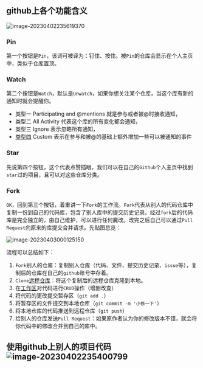 



## github上各个功能含义

![image-20230402235619370](C:\Users\LENOVO\AppData\Roaming\Typora\typora-user-images\image-20230402235619370.png)

### **Pin**

第一个按钮是`Pin`，该词可被译为：钉住、按住。被`Pin`的仓库会显示在个人主页中，类似于仓库置顶。

### **Watch**

第二个按钮是`Watch`，默认是`Unwatch`，如果你想关注某个仓库，当这个库有新的通知时就会提醒你。

- 类型一 Participating and @mentions 就是参与或者被@时接收通知，
- 类型二 All Activity 代表这个库的所有变化都会通知，
- 类型三 Ignore 表示忽略所有通知，
- [类型四](https://www.zhihu.com/search?q=类型四&search_source=Entity&hybrid_search_source=Entity&hybrid_search_extra={"sourceType"%3A"answer"%2C"sourceId"%3A2476249977}) Custom 表示在参与和被@的基础上额外增加一些可以被通知的事件

### **Star**

先说第四个按钮，这个代表点赞插眼，我们可以在自己的`Github`个人主页中找到`star`过的项目，且可以对这些仓库分类。

### **Fork**

`OK`，回到第三个按钮，着重讲一下`Fork`的工作流。`Fork`代表从别人的代码仓库中复制一份到自己的代码库，包含了别人库中的提交历史记录。经过`fork`后的代码库是完全独立的，由自己维护，可以进行任何魔改。改完之后自己可以通过`Pull Request`向原来的库提交合并请求。先贴图总览：

![image-20230403000125150](C:\Users\LENOVO\AppData\Roaming\Typora\typora-user-images\image-20230403000125150.png)



流程可以总结如下：

1. `Fork`别人的仓库：复制别人仓库（代码、文件、提交历史记录、`issue`等），复制后的仓库在自己的`github`账号中存着。
2. `Clone`[远程仓库](https://www.zhihu.com/search?q=远程仓库&search_source=Entity&hybrid_search_source=Entity&hybrid_search_extra={"sourceType"%3A"answer"%2C"sourceId"%3A2476249977})：将这个复制后的远程仓库克隆到本地。
3. 在[工作区](https://www.zhihu.com/search?q=工作区&search_source=Entity&hybrid_search_source=Entity&hybrid_search_extra={"sourceType"%3A"answer"%2C"sourceId"%3A2476249977})对代码进行`CRUD`操作（增删改查）
4. 将代码的更改提交暂存区（`git add .`）
5. 将暂存区的文件提交到本地仓库（`git commit -m '小修一下'`）
6. 将本地仓库的代码推送到远程仓库（`git push`）
7. 给别人的仓库发送`Pull Request`：如果原作者认为你的修改版本不错，就会将你代码中的修改合并到自己的库中。



## 使用github上别人的项目代码![image-20230402235400799](C:\Users\LENOVO\AppData\Roaming\Typora\typora-user-images\image-20230402235400799.png)




